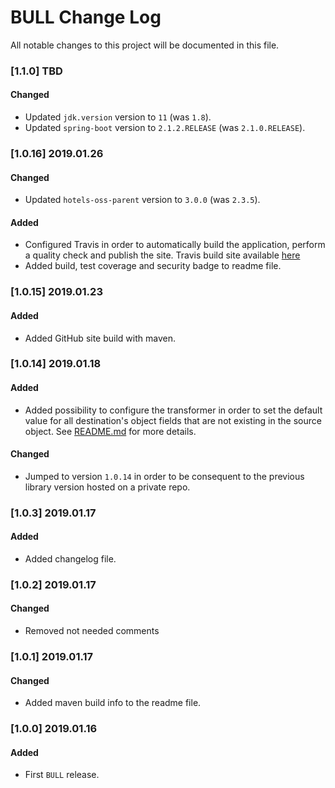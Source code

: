 # BULL Change Log

All notable changes to this project will be documented in this file.

### [1.1.0] TBD
#### Changed
* Updated `jdk.version` version to `11` (was `1.8`).
* Updated `spring-boot` version to `2.1.2.RELEASE` (was `2.1.0.RELEASE`).

### [1.0.16] 2019.01.26
#### Changed
* Updated `hotels-oss-parent` version to `3.0.0` (was `2.3.5`).
#### Added
* Configured Travis in order to automatically build the application, perform a quality check and publish the site. Travis build site available [here](https://travis-ci.org/HotelsDotCom/bull) 
* Added build, test coverage and security badge to readme file.

### [1.0.15] 2019.01.23
#### Added
* Added GitHub site build with maven.

### [1.0.14] 2019.01.18
#### Added
* Added possibility to configure the transformer in order to set the default value for all destination's object fields that are not existing in the source object.
  See [README.md](https://github.com/HotelsDotCom/bull/blob/master/README.md) for more details.
#### Changed
* Jumped to version `1.0.14` in order to be consequent to the previous library version hosted on a private repo.

### [1.0.3] 2019.01.17
#### Added
* Added changelog file.

### [1.0.2] 2019.01.17
#### Changed
* Removed not needed comments

### [1.0.1] 2019.01.17
#### Changed
* Added maven build info to the readme file.

### [1.0.0] 2019.01.16
#### Added
* First `BULL` release.
